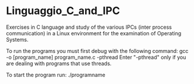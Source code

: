 # Linguaggio_C_and_IPC
Exercises in C language and study of the various IPCs (inter process communication) in a Linux environment for the examination of Operating Systems.

To run the programs you must first debug with the following command: gcc -o [program_name] program_name.c -pthread Enter "-pthread" only 
if you are dealing with programs that use threads.

To start the program run: ./programname
